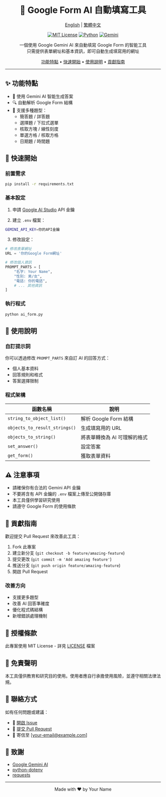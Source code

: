 <div align="center">

# 🤖 Google Form AI 自動填寫工具

[English](README.md) | [繁體中文](README.zh-TW.md)

[![MIT License](https://img.shields.io/badge/License-MIT-green.svg)](https://choosealicense.com/licenses/mit/)
[![Python](https://img.shields.io/badge/Python-3.7%2B-blue)](https://www.python.org/)
[![Gemini](https://img.shields.io/badge/AI-Gemini-orange)](https://deepmind.google/technologies/gemini/)

一個使用 Google Gemini AI 來自動填寫 Google Form 的智能工具  
只需提供表單網址和基本資訊，即可自動生成填寫用的網址

[功能特點](#功能特點) •
[快速開始](#快速開始) •
[使用說明](#使用說明) •
[貢獻指南](#貢獻指南)

</div>

---

## ✨ 功能特點

- 🧠 使用 Gemini AI 智能生成答案
- 🔍 自動解析 Google Form 結構
- 📝 支援多種題型：
  - 簡答題 / 詳答題
  - 選擇題 / 下拉式選單
  - 核取方塊 / 線性刻度
  - 單選方格 / 核取方格
  - 日期題 / 時間題

## 🚀 快速開始

### 前置需求

```bash
pip install -r requirements.txt
```

### 基本設定

1. 申請 [Google AI Studio](https://makersuite.google.com/app/apikey) API 金鑰

2. 建立 `.env` 檔案：
```bash
GEMINI_API_KEY=你的API金鑰
```

3. 修改設定：
```python
# 修改表單網址
URL = '你的Google Form網址'

# 修改個人資訊
PROMPT_PARTS = [
    "名字: Your Name",
    "性別: 男/女",
    "電話: 你的電話",
    # ... 其他資訊
]
```

### 執行程式

```bash
python ai_form.py
```

## 📖 使用說明

### 自訂提示詞
你可以透過修改 `PROMPT_PARTS` 來自訂 AI 的回答方式：
- 個人基本資料
- 回答規則和格式
- 答案選擇限制

### 程式架構
| 函數名稱 | 說明 |
|---------|------|
| `string_to_object_list()` | 解析 Google Form 結構 |
| `objects_to_result_strings()` | 生成填寫用的 URL |
| `objects_to_string()` | 將表單轉換為 AI 可理解的格式 |
| `set_answer()` | 設定答案 |
| `get_form()` | 獲取表單資料 |

## ⚠️ 注意事項

- 請確保你有合法的 Gemini API 金鑰
- 不要將含有 API 金鑰的 `.env` 檔案上傳至公開儲存庫
- 本工具僅供學習研究使用
- 請遵守 Google Form 的使用條款

## 🤝 貢獻指南

歡迎提交 Pull Request 來改善此工具：

1. Fork 此專案
2. 建立新分支 (`git checkout -b feature/amazing-feature`)
3. 提交更改 (`git commit -m 'Add amazing feature'`)
4. 推送分支 (`git push origin feature/amazing-feature`)
5. 開啟 Pull Request

### 改善方向
- 支援更多題型
- 改善 AI 回答準確度
- 優化程式碼結構
- 新增錯誤處理機制

## 📄 授權條款

此專案使用 MIT License - 詳見 [LICENSE](LICENSE) 檔案

## 📢 免責聲明

本工具僅供教育和研究目的使用。使用者應自行承擔使用風險，並遵守相關法律法規。

## 📮 聯絡方式

如有任何問題或建議：
- 🐛 [開啟 Issue](../../issues)
- 🔀 [提交 Pull Request](../../pulls)
- 📧 寄信至 [your-email@example.com]

## 🙏 致謝

- [Google Gemini AI](https://deepmind.google/technologies/gemini/)
- [python-dotenv](https://github.com/theskumar/python-dotenv)
- [requests](https://requests.readthedocs.io/)

---

<div align="center">
Made with ❤️ by Your Name
</div>

